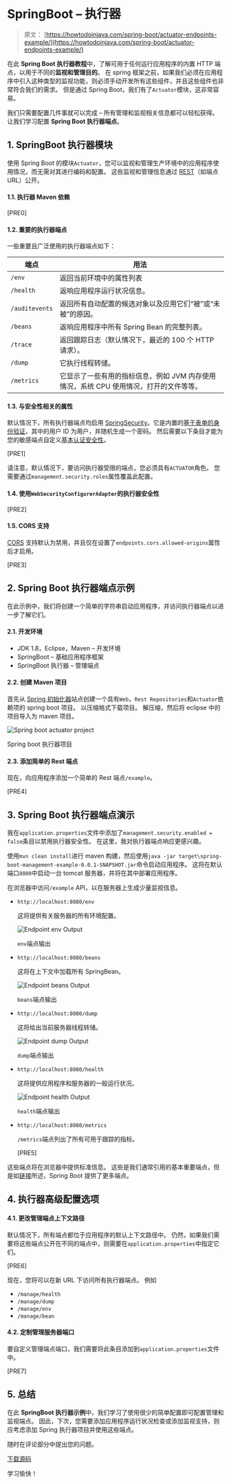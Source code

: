 # SpringBoot – 执行器

> 原文： [https://howtodoinjava.com/spring-boot/actuator-endpoints-example/](https://howtodoinjava.com/spring-boot/actuator-endpoints-example/)

在此 **Spring Boot 执行器教程**中，了解可用于任何运行应用程序的内置 HTTP 端点，以用于不同的**监视和管理目的**。 在 spring 框架之前，如果我们必须在应用程序中引入这种类型的监视功能，则必须手动开发所有这些组件，并且这些组件也非常符合我们的需求。 但是通过 Spring Boot，我们有了`Actuator`模块，这非常容易。

我们只需要配置几件事就可以完成 – 所有管理和监视相关信息都可以轻松获得。 让我们学习配置 **Spring Boot 执行器端点**。

## 1\. SpringBoot 执行器模块

使用 Spring Boot 的模块`Actuator`，您可以监视和管理生产环境中的应用程序使用情况，而无需对其进行编码和配置。 这些监视和管理信息通过 [REST](https://restfulapi.net)（如端点 URL）公开。

#### 1.1. 执行器 Maven 依赖

[PRE0]

#### 1.2. 重要的执行器端点

一些重要且广泛使用的执行器端点如下：

| 端点 | 用法 |
| --- | --- |
| `/env` | 返回当前环境中的属性列表 |
| `/health` | 返响应用程序运行状况信息。 |
| `/auditevents` | 返回所有自动配置的候选对象以及应用它们“被”或“未被”的原因。 |
| `/beans` | 返响应用程序中所有 Spring Bean 的完整列表。 |
| `/trace` | 返回跟踪日志（默认情况下，最近的 100 个 HTTP 请求）。 |
| `/dump` | 它执行线程转储。 |
| `/metrics` | 它显示了一些有用的指标信息，例如 JVM 内存使用情况，系统 CPU 使用情况，打开的文件等等。 |

#### 1.3. 与安全性相关的属性

默认情况下，所有执行器端点均启用 [SpringSecurity](https://howtodoinjava.com/spring-security-tutorial/)。它是内置的[基于表单的身份验证](https://howtodoinjava.com/spring/spring-boot/role-based-security-jaxrs-annotations/)，其中的用户 ID 为用户，并随机生成一个密码。 然后需要以下条目才能为您的敏感端点自定义[基本认证安全性](https://howtodoinjava.com/spring/spring-security/http-basic-authentication-example-using-spring-3/)。

[PRE1]

请注意，默认情况下，要访问执行器受限的端点，您必须具有`ACTUATOR`角色。 您需要通过`management.security.roles`属性覆盖此配置。

#### 1.4. 使用`WebSecurityConfigurerAdapter`的执行器安全性

[PRE2]

#### 1.5. CORS 支持

[CORS](https://howtodoinjava.com/spring5/webmvc/spring-mvc-cors-configuration/) 支持默认为禁用，并且仅在设置了`endpoints.cors.allowed-origins`属性后才启用。

[PRE3]

## 2\. Spring Boot 执行器端点示例

在此示例中，我们将创建一个简单的字符串启动应用程序，并访问执行器端点以进一步了解它们。

#### 2.1. 开发环境

*   JDK 1.8，Eclipse，Maven – 开发环境
*   SpringBoot – 基础应用程序框架
*   SpringBoot 执行器 – 管理端点

#### 2.2. 创建 Maven 项目

首先从 [Spring 初始化器](https://start.spring.io/)站点创建一个具有`Web`，`Rest Repositories`和`Actuator`依赖项的 spring boot 项目。 以压缩格式下载项目。 解压缩，然后将 eclipse 中的项目导入为 maven 项目。

![Spring boot actuator project](img/17963232c7b300e79d073ac52e13bc1e.jpg)

Spring boot 执行器项目

#### 2.3. 添加简单的 Rest 端点

现在，向应用程序添加一个简单的 Rest 端点`/example`。

[PRE4]

## 3\. Spring Boot 执行器端点演示

我在`application.properties`文件中添加了`management.security.enabled = false`条目以禁用执行器安全性。 在这里，我对执行器端点响应更感兴趣。

使用`mvn clean install`进行 maven 构建，然后使用`java -jar target\spring-boot-management-example-0.0.1-SNAPSHOT.jar`命令启动应用程序。 这将在默认端口`8080`中启动一台 tomcat 服务器，并将在其中部署应用程序。

在浏览器中访问`/example` API，以在服务器上生成少量监视信息。

*   `http://localhost:8080/env`

    这将提供有关服务器的所有环境配置。

    ![Endpoint env Output](img/152e0b15028dfcc9834c6d29e7cb9fcf.jpg)

    `env`端点输出

*   `http://localhost:8080/beans`

    这将在上下文中加载所有 SpringBean。

    ![Endpoint beans Output](img/8ef6a8516fc0eab4afbce43fe081f508.jpg)

    `beans`端点输出

*   `http://localhost:8080/dump`

    这将给出当前服务器线程转储。

    ![Endpoint dump Output](img/48c1779dd1203da9ef1c11d9c67c3eb2.jpg)

    `dump`端点输出

*   `http://localhost:8080/health`

    这将提供应用程序和服务器的一般运行状况。

    ![Endpoint health Output](img/abfd1654d93490209c0b135c7c48ce26.jpg)

    `health`端点输出

*   `http://localhost:8080/metrics`

    `/metrics`端点列出了所有可用于跟踪的指标。

    [PRE5]

这些端点将在浏览器中提供标准信息。 这些是我们通常引用的基本重要端点，但是如[链接](https://docs.spring.io/spring-boot/docs/current/reference/html/production-ready-endpoints.html)所述，Spring Boot 提供了更多端点。

## 4\. 执行器高级配置选项

#### 4.1. 更改管理端点上下文路径

默认情况下，所有端点都位于应用程序的默认上下文路径中。 仍然，如果我们需要将这些端点公开在不同的端点中，则需要在`application.properties`中指定它们。

[PRE6]

现在，您将可以在新 URL 下访问所有执行器端点。 例如

*   `/manage/health`
*   `/manage/dump`
*   `/manage/env`
*   `/manage/bean`

#### 4.2. 定制管理服务器端口

要自定义管理端点端口，我们需要将此条目添加到`application.properties`文件中。

[PRE7]

## 5\. 总结

在此 **SpringBoot 执行器示例**中，我们学习了使用很少的简单配置即可配置管理和监视端点。 因此，下次，您需要添加应用程序运行状况检查或添加监视支持，则应考虑添加 Spring 执行器项目并使用这些端点。

随时在评论部分中提出您的问题。

[下载源码](https://howtodoinjava.com/wp-content/uploads/2017/10/spring-boot-management-example.zip)

学习愉快！